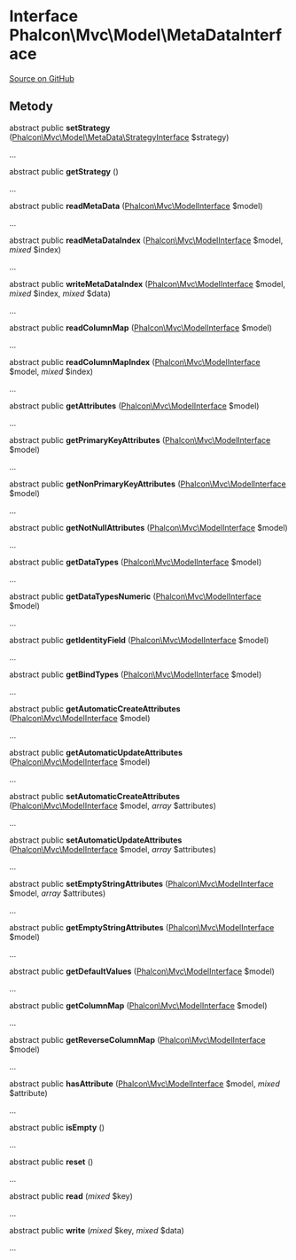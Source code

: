 # Interface **Phalcon\\Mvc\\Model\\MetaDataInterface**

<a href="https://github.com/phalcon/cphalcon/blob/master/phalcon/mvc/model/metadatainterface.zep" class="btn btn-default btn-sm">Source on GitHub</a>

## Metody

abstract public **setStrategy** ([Phalcon\Mvc\Model\MetaData\StrategyInterface](/en/3.2/api/Phalcon_Mvc_Model_MetaData_StrategyInterface) $strategy)

...

abstract public **getStrategy** ()

...

abstract public **readMetaData** ([Phalcon\Mvc\ModelInterface](/en/3.2/api/Phalcon_Mvc_ModelInterface) $model)

...

abstract public **readMetaDataIndex** ([Phalcon\Mvc\ModelInterface](/en/3.2/api/Phalcon_Mvc_ModelInterface) $model, *mixed* $index)

...

abstract public **writeMetaDataIndex** ([Phalcon\Mvc\ModelInterface](/en/3.2/api/Phalcon_Mvc_ModelInterface) $model, *mixed* $index, *mixed* $data)

...

abstract public **readColumnMap** ([Phalcon\Mvc\ModelInterface](/en/3.2/api/Phalcon_Mvc_ModelInterface) $model)

...

abstract public **readColumnMapIndex** ([Phalcon\Mvc\ModelInterface](/en/3.2/api/Phalcon_Mvc_ModelInterface) $model, *mixed* $index)

...

abstract public **getAttributes** ([Phalcon\Mvc\ModelInterface](/en/3.2/api/Phalcon_Mvc_ModelInterface) $model)

...

abstract public **getPrimaryKeyAttributes** ([Phalcon\Mvc\ModelInterface](/en/3.2/api/Phalcon_Mvc_ModelInterface) $model)

...

abstract public **getNonPrimaryKeyAttributes** ([Phalcon\Mvc\ModelInterface](/en/3.2/api/Phalcon_Mvc_ModelInterface) $model)

...

abstract public **getNotNullAttributes** ([Phalcon\Mvc\ModelInterface](/en/3.2/api/Phalcon_Mvc_ModelInterface) $model)

...

abstract public **getDataTypes** ([Phalcon\Mvc\ModelInterface](/en/3.2/api/Phalcon_Mvc_ModelInterface) $model)

...

abstract public **getDataTypesNumeric** ([Phalcon\Mvc\ModelInterface](/en/3.2/api/Phalcon_Mvc_ModelInterface) $model)

...

abstract public **getIdentityField** ([Phalcon\Mvc\ModelInterface](/en/3.2/api/Phalcon_Mvc_ModelInterface) $model)

...

abstract public **getBindTypes** ([Phalcon\Mvc\ModelInterface](/en/3.2/api/Phalcon_Mvc_ModelInterface) $model)

...

abstract public **getAutomaticCreateAttributes** ([Phalcon\Mvc\ModelInterface](/en/3.2/api/Phalcon_Mvc_ModelInterface) $model)

...

abstract public **getAutomaticUpdateAttributes** ([Phalcon\Mvc\ModelInterface](/en/3.2/api/Phalcon_Mvc_ModelInterface) $model)

...

abstract public **setAutomaticCreateAttributes** ([Phalcon\Mvc\ModelInterface](/en/3.2/api/Phalcon_Mvc_ModelInterface) $model, *array* $attributes)

...

abstract public **setAutomaticUpdateAttributes** ([Phalcon\Mvc\ModelInterface](/en/3.2/api/Phalcon_Mvc_ModelInterface) $model, *array* $attributes)

...

abstract public **setEmptyStringAttributes** ([Phalcon\Mvc\ModelInterface](/en/3.2/api/Phalcon_Mvc_ModelInterface) $model, *array* $attributes)

...

abstract public **getEmptyStringAttributes** ([Phalcon\Mvc\ModelInterface](/en/3.2/api/Phalcon_Mvc_ModelInterface) $model)

...

abstract public **getDefaultValues** ([Phalcon\Mvc\ModelInterface](/en/3.2/api/Phalcon_Mvc_ModelInterface) $model)

...

abstract public **getColumnMap** ([Phalcon\Mvc\ModelInterface](/en/3.2/api/Phalcon_Mvc_ModelInterface) $model)

...

abstract public **getReverseColumnMap** ([Phalcon\Mvc\ModelInterface](/en/3.2/api/Phalcon_Mvc_ModelInterface) $model)

...

abstract public **hasAttribute** ([Phalcon\Mvc\ModelInterface](/en/3.2/api/Phalcon_Mvc_ModelInterface) $model, *mixed* $attribute)

...

abstract public **isEmpty** ()

...

abstract public **reset** ()

...

abstract public **read** (*mixed* $key)

...

abstract public **write** (*mixed* $key, *mixed* $data)

...
